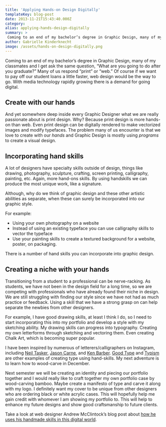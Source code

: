 ```yaml
---
title: 'Applying Hands-on Design Digitally'
templateKey: blog-post
date: 2013-11-21T15:43:40.000Z
category: 
alias: applying-hands-design-digitally
summary: > 
 Coming to an end of my bachelor’s degree in Graphic Design, many of my classmates and I get ask the same question, "What are you going to do after you graduate?" Many of us respond “print” or “web.” Of course if we want to pay off our student loans a little faster, web design would be the way to go. With media technology rapidly growing there is a demand for going digital.
author: Gabrielle Kinderknecht
image: /assets/hands-on-design-digitally.png
---
```


Coming to an end of my bachelor’s degree in Graphic Design, many of my classmates and I get ask the same question, “What are you going to do after you graduate?” Many of us respond “print” or “web.” Of course if we want to pay off our student loans a little faster, web design would be the way to go. With media technology rapidly growing there is a demand for going digital.

Create with our hands
---------------------

And yet somewhere deep inside every Graphic Designer what we are really passionate about is print design. Why? Because print design is more hands-on than web. Even print design can be digitally rendered to make vectorized images and modify typefaces. The problem many of us encounter is that we love to create with our _hands_ and Graphic Design is mostly using _programs_ to create a visual design.

Incorporating hand skills
-------------------------

A lot of designers have specialty skills outside of design, things like drawing, photography, sculpture, crafting, screen printing, calligraphy, painting, etc. Again, more hand-ons skills. By using handskills we can produce the most unique work, like a signature.

Although, why do we think of graphic design and these other artistic abilities as separate, when these can surely be incorporated into our graphic style.

For example:

*   Using your own photography on a website
*   Instead of using an existing typeface you can use calligraphy skills to vector the typeface
*   Use your painting skills to create a textured background for a website, poster, on packaging.

There is a number of hand skills you can incorporate into graphic design.

Creating a niche with your hands
--------------------------------

Transitioning from a student to a professional can be nerve-racking. As students, we have not been in the design field for a long time, so we are competing with professionals who have already found their niche in design. We are still struggling with finding our style since we have not had as much practice or feedback. Using a skill that we have a strong grasp on can help separate the newbies from other designers.

For example, I have good drawing skills, at least I think I do, so I need to start incorporating this into my portfolio and develop a style with my sketching ability. My drawing skills can progress into typography. Creating my own letterforms through sketching and vectoring them. Even creating Chalk Art, which is becoming super popular.

I have been inspired by numerous of letterers/calligraphers on Instagram, including [Neil Tasker](https://instagram.com/neiltasker/), [Jason Carne](https://instagram.com/jasoncarne/), and [Ken Barber](https://instagram.com/typelettering/). [Good Type](https://instagram.com/goodtype/) and [Typism](https://instagram.com/typism/) are other examples of creating type using hand-skills. My next adventure is to learn how to wood-carve in December.

Next semester we will be creating an identity and piecing our portfolio together and I would really like to craft together my own portfolio case by wood-carving bamboo. Maybe create a manifesto of type and carve it along with my logo. I definitely want my cover to be unique from other designers who are ordering black or white acrylic cases. This will hopefully help me gain credit with whomever I am showing my portfolio to. This will help to enhance my future designs and show good craftsmanship to future clients.

Take a look at web designer Andrew McClintock’s blog post about [how he uses his handmade skills in this digital world](/blog/08/02/2011/handmade-digital-world).